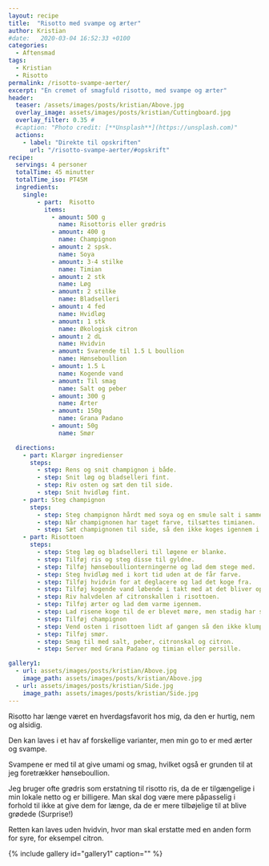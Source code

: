 ```yaml
---
layout: recipe
title:  "Risotto med svampe og ærter"
author: Kristian
#date:   2020-03-04 16:52:33 +0100
categories:  
  - Aftensmad
tags: 
  - Kristian
  - Risotto
permalink: /risotto-svampe-aerter/
excerpt: "En cremet of smagfuld risotto, med svampe og ærter"
header:
  teaser: /assets/images/posts/kristian/Above.jpg
  overlay_image: assets/images/posts/kristian/Cuttingboard.jpg
  overlay_filter: 0.35 # 
  #caption: "Photo credit: [**Unsplash**](https://unsplash.com)"
  actions:
    - label: "Direkte til opskriften"
      url: "/risotto-svampe-aerter/#opskrift"
recipe:
  servings: 4 personer
  totalTime: 45 minutter
  totalTime_iso: PT45M
  ingredients:
    single: 
        - part:  Risotto
          items:
            - amount: 500 g 
              name: Risottoris eller grødris  
            - amount: 400 g  
              name: Champignon
            - amount: 2 spsk.
              name: Soya
            - amount: 3-4 stilke  
              name: Timian
            - amount: 2 stk 
              name: Løg
            - amount: 2 stilke
              name: Bladselleri
            - amount: 4 fed 
              name: Hvidløg
            - amount: 1 stk  
              name: Økologisk citron
            - amount: 2 dL
              name: Hvidvin
            - amount: Svarende til 1.5 L boullion  
              name: Hønseboullion 
            - amount: 1.5 L
              name: Kogende vand
            - amount: Til smag
              name: Salt og peber
            - amount: 300 g 
              name: Ærter
            - amount: 150g 
              name: Grana Padano
            - amount: 50g
              name: Smør

  directions:
    - part: Klargør ingredienser
      steps: 
        - step: Rens og snit champignon i både.
        - step: Snit løg og bladselleri fint. 
        - step: Riv osten og sæt den til side.
        - step: Snit hvidløg fint.
    - part: Steg champignon
      steps:
        - step: Steg champignon hårdt med soya og en smule salt i samme gryde som resten af retten skal laves i. 
        - step: Når champignonen har taget farve, tilsættes timianen. 
        - step: Sæt champignonen til side, så den ikke koges igennem i resten af retten. 
    - part: Risottoen
      steps:
        - step: Steg løg og bladselleri til løgene er blanke.
        - step: Tilføj ris og steg disse til gyldne. 
        - step: Tilføj hønseboullionterningerne og lad dem stege med. 
        - step: Steg hvidløg med i kort tid uden at de får farve.
        - step: Tilføj hvidvin for at deglacere og lad det koge fra. 
        - step: Tilføj kogende vand løbende i takt med at det bliver optaget af risen og lad det koge i omtrent 10 minutter. 
        - step: Riv halvdelen af citronskallen i risottoen. 
        - step: Tilføj ærter og lad dem varme igennem. 
        - step: Lad risene koge til de er blevet møre, men stadig har smule bid.
        - step: Tilføj champignon
        - step: Vend osten i risottoen lidt af gangen så den ikke klumper.
        - step: Tilføj smør. 
        - step: Smag til med salt, peber, citronskal og citron.  
        - step: Server med Grana Padano og timian eller persille.  

gallery1:
  - url: assets/images/posts/kristian/Above.jpg
    image_path: assets/images/posts/kristian/Above.jpg
  - url: assets/images/posts/kristian/Side.jpg
    image_path: assets/images/posts/kristian/Side.jpg
---
```

Risotto har længe været en hverdagsfavorit hos mig, da den er hurtig, nem og alsidig. 

Den kan laves i et hav af forskellige varianter, men min go to er med ærter og svampe. 

Svampene er med til at give umami og smag, hvilket også er grunden til at jeg foretrækker hønseboullion. 

Jeg bruger ofte grødris som erstatning til risotto ris, da de er tilgængelige i min lokale netto og er billigere. 
Man skal dog være mere påpasselig i forhold til ikke at give dem for længe, da de er mere tilbøjelige til at blive grødede (Surprise!)

Retten kan laves uden hvidvin, hvor man skal erstatte med en anden form for syre, for eksempel citron. 

{% include gallery id="gallery1"  caption="" %}



